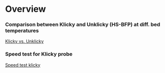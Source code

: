 # Overview

### Comparison between Klicky and Unklicky (HS-BFP) at diff. bed temperatures
[Klicky vs. Unklicky](https://github.com/a-maze-1ng/Klicky-vs.-Unklicky/blob/main/Klicky-vs.-Unklicky.md)

### Speed test for Klicky probe
[Speed test klicky](https://github.com/a-maze-1ng/Klicky-vs.-Unklicky/blob/main/speed_test.md)
